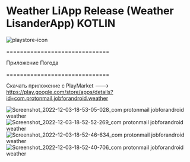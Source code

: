 # Weather LiApp Release (Weather LisanderApp) KOTLIN 

![playstore-icon](https://user-images.githubusercontent.com/82653197/205441936-74fcadc2-7b98-46e3-8b75-adce976ca5ba.png)

==============================  

Приложение Погода

==============================  

Скачать приложение с PlayMarket ---> 
https://play.google.com/store/apps/details?id=com.protonmail.jobforandroid.weather



![Screenshot_2022-12-03-18-53-05-028_com protonmail jobforandroid weather](https://user-images.githubusercontent.com/82653197/205441941-43b3a182-29a1-4622-a86c-69121bce7bf8.jpg)
![Screenshot_2022-12-03-18-52-52-269_com protonmail jobforandroid weather](https://user-images.githubusercontent.com/82653197/205441942-fdeef26f-b9d5-43df-847c-44621b2afc90.jpg)
![Screenshot_2022-12-03-18-52-46-634_com protonmail jobforandroid weather](https://user-images.githubusercontent.com/82653197/205441943-75091538-1b51-46de-a7af-4e28265ddace.jpg)
![Screenshot_2022-12-03-18-52-40-706_com protonmail jobforandroid weather](https://user-images.githubusercontent.com/82653197/205441944-20e0f11f-1524-4ef3-9d40-eb27a7fc2e34.jpg)
